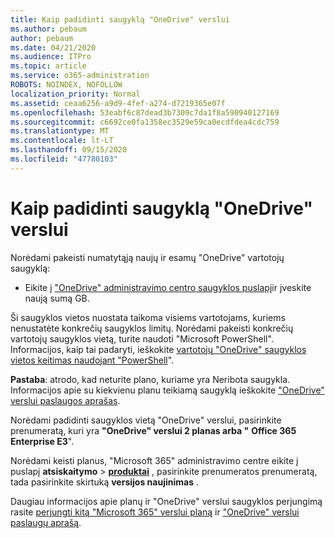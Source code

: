 ```yaml
---
title: Kaip padidinti saugyklą "OneDrive" verslui
ms.author: pebaum
author: pebaum
ms.date: 04/21/2020
ms.audience: ITPro
ms.topic: article
ms.service: o365-administration
ROBOTS: NOINDEX, NOFOLLOW
localization_priority: Normal
ms.assetid: ceaa6256-a9d9-4fef-a274-d7219365e07f
ms.openlocfilehash: 53eabf6c87dead3b7309c7da1f8a590940127169
ms.sourcegitcommit: c6692ce0fa1358ec3529e59ca0ecdfdea4cdc759
ms.translationtype: MT
ms.contentlocale: lt-LT
ms.lasthandoff: 09/15/2020
ms.locfileid: "47780103"
---
```

# <a name="how-to-increase-storage-in-onedrive-for-business"></a>Kaip padidinti saugyklą "OneDrive" verslui

Norėdami pakeisti numatytąją naujų ir esamų "OneDrive" vartotojų saugyklą:
  
- Eikite į ["OneDrive" administravimo centro saugyklos puslapį](https://admin.onedrive.com/?v=StorageSettings)ir įveskite naują sumą GB.

Ši saugyklos vietos nuostata taikoma visiems vartotojams, kuriems nenustatėte konkrečių saugyklos limitų. Norėdami pakeisti konkrečių vartotojų saugyklos vietą, turite naudoti "Microsoft PowerShell". Informacijos, kaip tai padaryti, ieškokite [vartotojų "OneDrive" saugyklos vietos keitimas naudojant "PowerShell](https://go.microsoft.com/fwlink/?linkid=866402)".

**Pastaba**: atrodo, kad neturite plano, kuriame yra Neribota saugykla. Informacijos apie su kiekvienu planu teikiamą saugyklą ieškokite ["OneDrive" verslui paslaugos aprašas](https://go.microsoft.com/fwlink/p/?LinkID=826071).
  
Norėdami padidinti saugyklos vietą "OneDrive" verslui, pasirinkite prenumeratą, kuri yra **"OneDrive" verslui 2 planas arba "** **Office 365 Enterprise E3**". 
  
Norėdami keisti planus, "Microsoft 365" administravimo centre eikite į puslapį **atsiskaitymo** \> **[produktai](https://go.microsoft.com/fwlink/p/?linkid=842054)** , pasirinkite prenumeratos prenumeratą, tada pasirinkite skirtuką **versijos naujinimas** .
  
Daugiau informacijos apie planų ir "OneDrive" verslui saugyklos perjungimą rasite [perjungti kitą "Microsoft 365" verslui planą](https://go.microsoft.com/fwlink/?LinkId=2031117) ir ["OneDrive" verslui paslaugų aprašą](https://go.microsoft.com/fwlink/p/?LinkId-2031122).